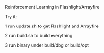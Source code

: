 
Reinforcement Learning in Flashlight/Arrayfire

Try it:

1 run update.sh to get Flashlight and Arrayfire

2 run build.sh to build everything

3 run binary under build/dbg or build/opt
